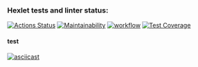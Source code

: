 ### Hexlet tests and linter status:
[![Actions Status](https://github.com/dotADmit/frontend-project-lvl2/workflows/hexlet-check/badge.svg)](https://github.com/dotADmit/frontend-project-lvl2/actions)
[![Maintainability](https://api.codeclimate.com/v1/badges/a99a88d28ad37a79dbf6/maintainability)](https://codeclimate.com/github/dotADmit/frontend-project-lvl2/maintainability)
[![workflow](https://github.com/dotADmit/frontend-project-lvl2/actions/workflows/node.js.yml/badge.svg)](https://github.com/dotADmit/frontend-project-lvl2/actions)
[![Test Coverage](https://api.codeclimate.com/v1/badges/edef7dc10cd223aabe89/test_coverage)](https://codeclimate.com/github/dotADmit/frontend-project-lvl2/test_coverage)

#### test
[![asciicast](https://asciinema.org/a/409348.svg)](https://asciinema.org/a/409348)
